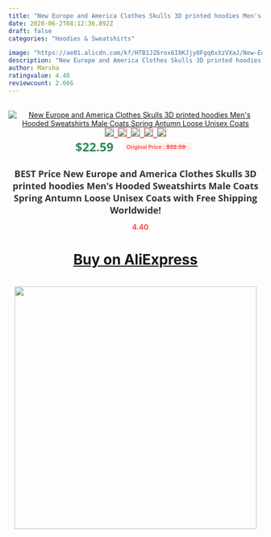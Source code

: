 ```yaml
---
title: "New Europe and America Clothes Skulls 3D printed hoodies Men's Hooded Sweatshirts Male Coats Spring Antumn Loose Unisex Coats"
date: 2020-06-2T08:12:36.892Z
draft: false
categories: "Hoodies & Sweatshirts"

image: "https://ae01.alicdn.com/kf/HTB1JZ6rox6I8KJjy0Fgq6xXzVXaJ/New-Europe-and-America-Clothes-Skulls-3D-printed-hoodies-Men-s-Hooded-Sweatshirts-Male-Coats-Spring.jpg"
description: "New Europe and America Clothes Skulls 3D printed hoodies Men's Hooded Sweatshirts Male Coats Spring Antumn Loose Unisex Coats"
author: Marsha
ratingvalue: 4.40
reviewcount: 2.666
---
```

<br>
<div style="text-align: center;">
<a href="https://s.click.aliexpress.com/e/_AOKqnF" target="_blank" rel="nofollow noopener noreferrer"><img alt="New Europe and America Clothes Skulls 3D printed hoodies Men's Hooded Sweatshirts Male Coats Spring Antumn Loose Unisex Coats" class="magnifier-image" src="https://ae01.alicdn.com/kf/HTB1JZ6rox6I8KJjy0Fgq6xXzVXaJ/New-Europe-and-America-Clothes-Skulls-3D-printed-hoodies-Men-s-Hooded-Sweatshirts-Male-Coats-Spring.jpg_640x640.jpg">
<br>
<img style="border:1px solid salmon" src="https://ae01.alicdn.com/kf/HTB1JZ6rox6I8KJjy0Fgq6xXzVXaJ/New-Europe-and-America-Clothes-Skulls-3D-printed-hoodies-Men-s-Hooded-Sweatshirts-Male-Coats-Spring.jpg_120x120.jpg">&nbsp;&nbsp;<img style="border:1px solid salmon" src="https://ae01.alicdn.com/kf/HTB18rh2oDnI8KJjSszgq6A8ApXar/New-Europe-and-America-Clothes-Skulls-3D-printed-hoodies-Men-s-Hooded-Sweatshirts-Male-Coats-Spring.jpg_120x120.jpg">&nbsp;&nbsp;<img style="border:1px solid salmon" src="https://ae01.alicdn.com/kf/HTB1gUnlfnfN8KJjSZFjq6xGvpXaj/New-Europe-and-America-Clothes-Skulls-3D-printed-hoodies-Men-s-Hooded-Sweatshirts-Male-Coats-Spring.jpg_120x120.jpg">&nbsp;&nbsp;<img style="border:1px solid salmon" src="https://ae01.alicdn.com/kf/HTB1H8g7osnI8KJjSsziq6z8QpXaS/New-Europe-and-America-Clothes-Skulls-3D-printed-hoodies-Men-s-Hooded-Sweatshirts-Male-Coats-Spring.jpg_120x120.jpg">&nbsp;&nbsp;<img style="border:1px solid salmon" src="https://ae01.alicdn.com/kf/HTB1dzbpoDnI8KJjy0Ffq6AdoVXaD/New-Europe-and-America-Clothes-Skulls-3D-printed-hoodies-Men-s-Hooded-Sweatshirts-Male-Coats-Spring.jpg_120x120.jpg"></a></div><br0>
<div style="text-align: center;"><span style="background-color: white; border: 0px; box-sizing: border-box; color: seagreen; display: inline-block; font-family: &quot;open sans&quot; , &quot;arial&quot; , &quot;helvetica&quot; , sans-serif , &quot;heiti&quot;; font-size: 24px; font-stretch: inherit; font-weight: 700; line-height: inherit; margin: 0px 10px 0px 0px; padding: 0px; vertical-align: middle;">$22.59 </span>
<span style="background: rgb(255 , 241 , 241); border-radius: 3px; border: 0px; box-sizing: border-box; color: #ff4747; display: inline-block; font-family: inherit; font-size: 12px; font-stretch: inherit; font-style: inherit; font-variant: inherit; font-weight: 600; line-height: inherit; margin: 0px; padding: 2px 5px; transform: scale(0.9); vertical-align: middle;">Original Price : <b style="text-decoration: line-through;">$22.59 </b> &nbsp;&nbsp;</span></div>
<h1 style="color: #333333; display: inline-block; font-family: &quot;open sans&quot; , &quot;arial&quot; , &quot;helvetica&quot; , sans-serif , &quot;heiti&quot;; font-size: 18px; font-stretch: inherit; font-weight: 700; text-align: center;">BEST Price New Europe and America Clothes Skulls 3D printed hoodies Men's Hooded Sweatshirts Male Coats Spring Antumn Loose Unisex Coats with Free Shipping Worldwide!</h1>
<div style="color: #ff4747; text-align: center;">
<img src="https://4.bp.blogspot.com/-M0ZcTcb-5uY/XleCXlxnR4I/AAAAAAAAAEc/OrjgMkXV1oMQFaCRZj5HQwOCBcu3w1FegCPcBGAYYCw/s1600/star.png" style="height: 15px;">&nbsp;<b>4.40</b></div>
<div class="button_cont" align="center"><a class="buynow_a" href="https://s.click.aliexpress.com/e/_AOKqnF" target="_blank" rel="nofollow noopener noreferrer"><H1>Buy on AliExpress</H1></a></div><br>
<div class="separator" style="clear: both; text-align: center;">
<img src="https://lh3.googleusercontent.com/-pTy5HemUv9M/XlePHvY0dAI/AAAAAAAAAE4/0nX5iRUoIWY8eMW9Dpxeirr157OZliDIgCLcBGAsYHQ/s1600/badge.gif" width="480">
</div>
